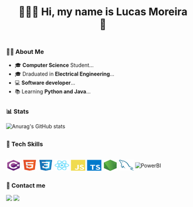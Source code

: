 <div id="user-content-toc">
  <ul align="center">
    <summary><h1 style="display: inline-block"> 👨🏽‍💻 Hi, my name is Lucas Moreira 👋</h1></summary>
  </ul>
</div>

##

### 🙋‍♂️ About Me

- 🎓 **Computer Science** Student...
- 🎓 Draduated in **Electrical Engineering**...
- 💻 **Software developer**...
- 📚 Learning **Python and Java**...</h2></summary>

##

### 📊 Stats

![Anurag's GitHub stats](https://github-readme-stats.vercel.app/api?username=omoreiiraa&theme=radical&show_icons=true)

##

### 🚀 Tech Skills
<div style="display: inline_block"><br>
  <img align="center" alt="C#" height="30" width="40" src="https://raw.githubusercontent.com/devicons/devicon/master/icons/csharp/csharp-original.svg">
  <img align="center" alt="HTML" height="30" width="40" src="https://raw.githubusercontent.com/devicons/devicon/master/icons/html5/html5-original.svg">
  <img align="center" alt="CSS" height="30" width="40" src="https://raw.githubusercontent.com/devicons/devicon/master/icons/css3/css3-original.svg">
  <img align="center" alt="React" height="30" width="40" src="https://raw.githubusercontent.com/devicons/devicon/master/icons/react/react-original.svg">
  <img align="center" alt="Js" height="30" width="40" src="https://raw.githubusercontent.com/devicons/devicon/master/icons/javascript/javascript-plain.svg">
  <img align="center" alt="Ts" height="30" width="40" src="https://raw.githubusercontent.com/devicons/devicon/master/icons/typescript/typescript-plain.svg">
  <img align="center" alt="Nodejs" height="30" width="40" src="https://raw.githubusercontent.com/devicons/devicon/master/icons/nodejs/nodejs-original.svg">
  <img align="center" alt="MySQL" height="30" width="40" src="https://raw.githubusercontent.com/devicons/devicon/master/icons/mysql/mysql-original.svg">
  <img align="center" alt="PowerBI" height="30" width="40" src="https://raw.githubusercontent.com/microsoft/PowerBI-Icons/main/SVG/Power-BI.svg">
</div>

##

### 📱 Contact me

<div>
<a href = "mailto:lucasmoreiragodoy@gmail.com"><img loading="lazy" src="https://img.shields.io/badge/Gmail-D14836?style=for-the-badge&logo=gmail&logoColor=white" target="_blank"></a>
<a href="www.linkedin.com/in/flaviacostafaria" target="_blank"><img loading="lazy" src="https://img.shields.io/badge/-LinkedIn-%230077B5?style=for-the-badge&logo=linkedin&logoColor=white" target="_blank"></a>  
</div>
 
